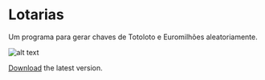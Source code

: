 # Lotarias
Um programa para gerar chaves de Totoloto e Euromilhões aleatoriamente.

![alt text](http://i.imgur.com/5EVgegv.png "Lotarias")

[Download](https://github.com/cesarioalmeida/Lotarias/releases/download/v1.0.0/Lotarias.msi) the latest version.

